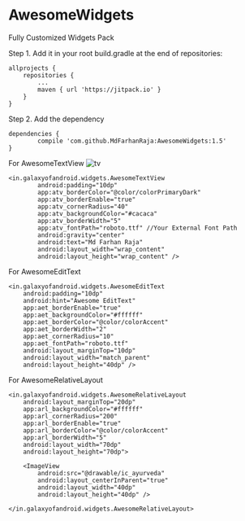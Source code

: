 # AwesomeWidgets
Fully Customized Widgets Pack

Step 1. Add it in your root build.gradle at the end of repositories:

	allprojects {
		repositories {
			...
			maven { url 'https://jitpack.io' }
		}
	}
  
Step 2. Add the dependency

	dependencies {
	        compile 'com.github.MdFarhanRaja:AwesomeWidgets:1.5'
	}

For AwesomeTextView
![tv](https://cloud.githubusercontent.com/assets/18304656/23031248/4c9b1058-f496-11e6-9ed6-002d6acbd621.PNG)


	<in.galaxyofandroid.widgets.AwesomeTextView
            android:padding="10dp"
            app:atv_borderColor="@color/colorPrimaryDark"
            app:atv_borderEnable="true"
            app:atv_cornerRadius="40"
            app:atv_backgroundColor="#cacaca"
            app:atv_borderWidth="5"
            app:atv_fontPath="roboto.ttf" //Your External Font Path
            android:gravity="center"
            android:text="Md Farhan Raja"
            android:layout_width="wrap_content"
            android:layout_height="wrap_content" />
	    
For AwesomeEditText

    <in.galaxyofandroid.widgets.AwesomeEditText
        android:padding="10dp"
        android:hint="Awesome EditText"
        app:aet_borderEnable="true"
        app:aet_backgroundColor="#ffffff"
        app:aet_borderColor="@color/colorAccent"
        app:aet_borderWidth="2"
        app:aet_cornerRadius="10"
        app:aet_fontPath="roboto.ttf"
        android:layout_marginTop="10dp"
        android:layout_width="match_parent"
        android:layout_height="40dp" />
	
For AwesomeRelativeLayout

    <in.galaxyofandroid.widgets.AwesomeRelativeLayout
        android:layout_marginTop="20dp"
        app:arl_backgroundColor="#ffffff"
        app:arl_cornerRadius="200"
        app:arl_borderEnable="true"
        app:arl_borderColor="@color/colorAccent"
        app:arl_borderWidth="5"
        android:layout_width="70dp"
        android:layout_height="70dp">
        
        <ImageView
            android:src="@drawable/ic_ayurveda"
            android:layout_centerInParent="true"
            android:layout_width="40dp"
            android:layout_height="40dp" />
        
    </in.galaxyofandroid.widgets.AwesomeRelativeLayout>

	    
